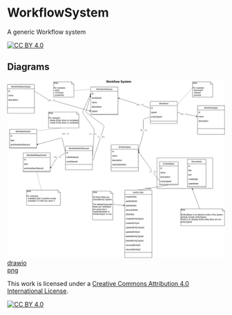 # WorkflowSystem
A generic Workflow system

[![CC BY 4.0][cc-by-shield]][cc-by]

## Diagrams  

![Diagram](https://github.com/Magicianred/WorkflowSystem/blob/develop/Project/Diagrams/WorkflowSystem.png)  
[drawio](https://github.com/Magicianred/WorkflowSystem/blob/develop/Project/Diagrams/WorkflowSystem.drawio)  
[png](https://github.com/Magicianred/WorkflowSystem/blob/develop/Project/Diagrams/WorkflowSystem.png)




This work is licensed under a [Creative Commons Attribution 4.0 International License][cc-by].

[![CC BY 4.0][cc-by-image]][cc-by]

[cc-by]: http://creativecommons.org/licenses/by/4.0/
[cc-by-image]: https://i.creativecommons.org/l/by/4.0/88x31.png
[cc-by-shield]: https://img.shields.io/badge/License-CC%20BY%204.0-lightgrey.svg

